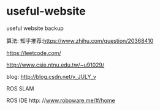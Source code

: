 # useful-website
useful website backup

算法:
  知乎推荐:https://www.zhihu.com/question/20368410
  
   https://leetcode.com/
    
   http://www.csie.ntnu.edu.tw/~u91029/

  blog:
	http://blog.csdn.net/v_JULY_v


ROS SLAM

  ROS IDE http:
	//www.roboware.me/#/home
  
  
